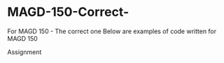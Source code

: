 # MAGD-150-Correct-
For MAGD 150 - The correct one
Below are examples of code written for MAGD 150

Assignment 
